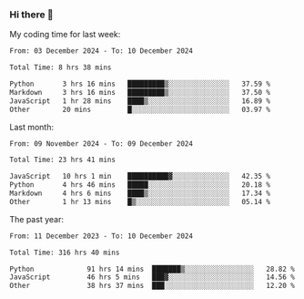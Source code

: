 ### Hi there 👋

My coding time for last week:

<!--START_SECTION:week-->

```txt
From: 03 December 2024 - To: 10 December 2024

Total Time: 8 hrs 38 mins

Python       3 hrs 16 mins   █████████▒░░░░░░░░░░░░░░░   37.59 %
Markdown     3 hrs 16 mins   █████████▒░░░░░░░░░░░░░░░   37.50 %
JavaScript   1 hr 28 mins    ████▒░░░░░░░░░░░░░░░░░░░░   16.89 %
Other        20 mins         █░░░░░░░░░░░░░░░░░░░░░░░░   03.97 %
```

<!--END_SECTION:week-->

Last month:

<!--START_SECTION:month-->

```txt
From: 09 November 2024 - To: 09 December 2024

Total Time: 23 hrs 41 mins

JavaScript   10 hrs 1 min    ██████████▓░░░░░░░░░░░░░░   42.35 %
Python       4 hrs 46 mins   █████░░░░░░░░░░░░░░░░░░░░   20.18 %
Markdown     4 hrs 6 mins    ████▒░░░░░░░░░░░░░░░░░░░░   17.34 %
Other        1 hr 13 mins    █▒░░░░░░░░░░░░░░░░░░░░░░░   05.14 %
```

<!--END_SECTION:month-->

The past year:

<!--START_SECTION:year-->

```txt
From: 11 December 2023 - To: 10 December 2024

Total Time: 316 hrs 40 mins

Python             91 hrs 14 mins  ███████▒░░░░░░░░░░░░░░░░░   28.82 %
JavaScript         46 hrs 5 mins   ███▓░░░░░░░░░░░░░░░░░░░░░   14.56 %
Other              38 hrs 37 mins  ███░░░░░░░░░░░░░░░░░░░░░░   12.20 %
```

<!--END_SECTION:year-->
